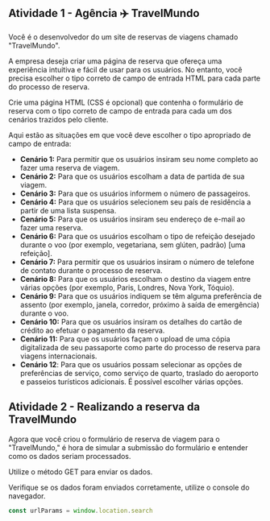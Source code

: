 ## Atividade 1 - Agência ✈️ TravelMundo

Você é o desenvolvedor do um site de reservas de viagens chamado "TravelMundo".

A empresa deseja criar uma página de reserva que ofereça uma experiência intuitiva e fácil de usar para os usuários. No entanto, você precisa escolher o tipo correto de campo de entrada HTML para cada parte do processo de reserva.

Crie uma página HTML (CSS é opcional) que contenha o formulário de reserva com o tipo correto de campo de entrada para cada um dos cenários trazidos pelo cliente.

Aqui estão as situações em que você deve escolher o tipo apropriado de campo de entrada:

- **Cenário 1:** Para permitir que os usuários insiram seu nome completo ao fazer uma reserva de viagem.
- **Cenário 2:** Para que os usuários escolham a data de partida de sua viagem.
- **Cenário 3:** Para que os usuários informem o número de passageiros.
- **Cenário 4:** Para que os usuários selecionem seu país de residência a partir de uma lista suspensa.
- **Cenário 5:** Para que os usuários insiram seu endereço de e-mail ao fazer uma reserva.
- **Cenário 6:** Para que os usuários escolham o tipo de refeição desejado durante o voo (por exemplo, vegetariana, sem glúten, padrão) [uma refeição].
- **Cenário 7:** Para permitir que os usuários insiram o número de telefone de contato durante o processo de reserva.
- **Cenário 8:** Para que os usuários escolham o destino da viagem entre várias opções (por exemplo, Paris, Londres, Nova York, Tóquio).
- **Cenário 9:** Para que os usuários indiquem se têm alguma preferência de assento (por exemplo, janela, corredor, próximo à saída de emergência) durante o voo.
- **Cenário 10:** Para que os usuários insiram os detalhes do cartão de crédito ao efetuar o pagamento da reserva.
- **Cenário 11:** Para que os usuários façam o upload de uma cópia digitalizada de seu passaporte como parte do processo de reserva para viagens internacionais.
- **Cenário 12**: Para que os usuários possam selecionar as opções de preferências de serviço, como serviço de quarto, traslado do aeroporto e passeios turísticos adicionais. É possível escolher várias opções.

## Atividade 2 - Realizando a reserva da TravelMundo

Agora que você criou o formulário de reserva de viagem para o "TravelMundo," é hora de simular a submissão do formulário e entender como os dados seriam processados.

Utilize o método GET para enviar os dados.

Verifique se os dados foram enviados corretamente, utilize o console do navegador.

```javascript
const urlParams = window.location.search
